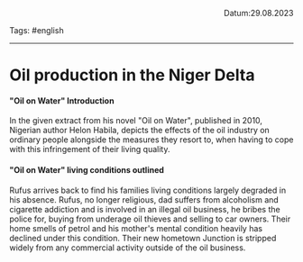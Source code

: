<p align="right">Datum:29.08.2023</p>

Tags: #english 

---

# Oil production in the Niger Delta
#### "Oil on Water" Introduction
In the given extract from his novel "Oil on Water", published in 2010,
Nigerian author Helon Habila, depicts the effects of the oil industry on ordinary people alongside the measures they resort to, when having to cope with this infringement of their living quality. 

#### "Oil on Water" living conditions outlined
Rufus arrives back to find his families living conditions largely degraded in his absence. Rufus,  no longer religious, dad suffers from alcoholism and cigarette addiction and is involved in an illegal oil business, he bribes the police for, buying from underage oil thieves and selling to car owners. Their home smells of petrol and his mother's mental condition heavily has declined under this condition. Their new hometown Junction is stripped widely from any commercial activity outside of the oil business.
